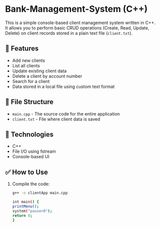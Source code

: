# Bank-Management-System (C++)
 
This is a simple console-based client management system written in C++.  
It allows you to perform basic CRUD operations (Create, Read, Update, Delete) on client records stored in a plain text file (`client.txt`).

## 📌 Features

- Add new clients
- List all clients
- Update existing client data
- Delete a client by account number
- Search for a client
- Data stored in a local file using custom text format

## 📂 File Structure

- `main.cpp` - The source code for the entire application
- `client.txt` - File where client data is saved

## 🔧 Technologies

- C++
- File I/O using fstream
- Console-based UI

## ✅ How to Use

1. Compile the code:
   ```bash
   g++ -o clientApp main.cpp
   
   int main() {
   printMenu();
   system("pause>0");
   return 0;
   }



